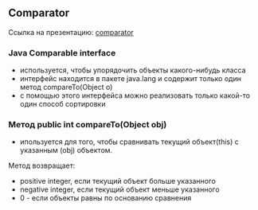
## Comparator
Ссылка на презентацию: [comparator](https://github.com/ait-tr/cohort22/blob/main/basic_programming/lesson_47/comparable.pdf)

### Java Comparable interface 
- используется, чтобы упорядочить объекты какого-нибудь класса
- интерфейс находится в пакете java.lang и содержит только один метод compareTo(Object o)
- с помощью этого интерфейса можно реализовать только какой-то один способ сортировки

### Метод public int compareTo(Object obj)
- ипользуется для того, чтобы сравнивать текущий объект(this) с указанным (obj) объектом. 
  
Метод возвращает:
- positive integer, если текущий объект больше указанного 
- negative integer, если текущий объект меньше указанного
- 0 - если объекты равны по основанию сравнения